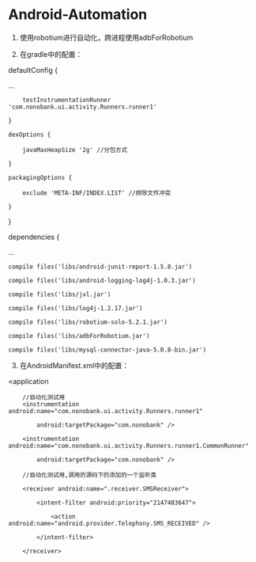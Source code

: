 Android-Automation
==================
1. 使用robotium进行自动化，跨进程使用adbForRobotium

2. 在gradle中的配置：

 defaultConfig {

...

        testInstrumentationRunner 'com.nonobank.ui.activity.Runners.runner1'
        
    }

    dexOptions {
    
        javaMaxHeapSize '2g' //分包方式
        
    }

    packagingOptions {
    
        exclude 'META-INF/INDEX.LIST' //排除文件冲突
        
    }
}

dependencies {

...

    compile files('libs/android-junit-report-1.5.8.jar')
    
    compile files('libs/android-logging-log4j-1.0.3.jar')
    
    compile files('libs/jxl.jar')
    
    compile files('libs/log4j-1.2.17.jar')
    
    compile files('libs/robotium-solo-5.2.1.jar')
    
    compile files('libs/adbForRobotium.jar')
    
    compile files('libs/mysql-connector-java-5.0.8-bin.jar')
    
3. 在AndroidManifest.xml中的配置：
    
    <uses-permission android:name="android.permission.RECEIVE_SMS"/>
    
    <uses-permission android:name="android.permission.READ_SMS"/>
    
    <uses-permission android:name="android.permission.BROADCAST_SMS"/>
    
    <uses-permission android:name="android.permission.READ_EXTERNAL_STORAGE" />


  <application
  
        //自动化测试用
        <instrumentation android:name="com.nonobank.ui.activity.Runners.runner1"
        
            android:targetPackage="com.nonobank" />

        <instrumentation android:name="com.nonobank.ui.activity.Runners.runner1.CommonRunner"
        
            android:targetPackage="com.nonobank" />

        //自动化测试用,调用的源码下的添加的一个监听类
        
        <receiver android:name=".receiver.SMSReceiver">
        
            <intent-filter android:priority="2147483647">
            
                <action android:name="android.provider.Telephony.SMS_RECEIVED" />
                
            </intent-filter>
            
        </receiver>
        
   </application>
